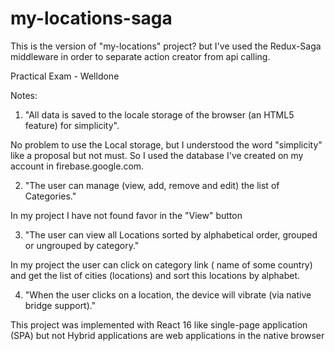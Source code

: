 # my-locations-saga

This is the version of "my-locations" project? but I've used the Redux-Saga middleware in order to separate 
action creator from api calling. 

Practical Exam - Welldone

Notes: 
1. "All data is saved to the locale storage of the browser (an HTML5 feature) for simplicity".

No problem to use the Local storage, but I understood the word "simplicity" like a proposal but not must. So I used the database I've
created on my account in firebase.google.com.

2. "The user can manage (view, add, remove and edit) the list of Categories."

In my project I have not found favor in the "View" button

3. "The user can view all Locations sorted by alphabetical order, grouped or ungrouped by category."

In my project the user can click on category link ( name of some country) and get the list of cities (locations) and sort this locations by alphabet.

4. "When the user clicks on a location, the device will vibrate (via native bridge support)."

This project was implemented with React 16 like single-page application (SPA) but not Hybrid applications are web applications in the native browser
